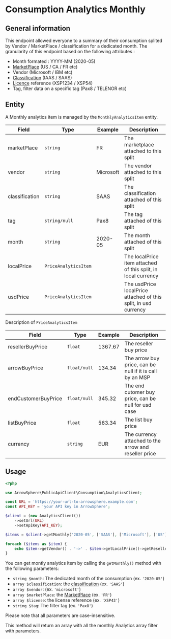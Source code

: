 # Consumption Analytics Monthly 

## General information
This endpoint allowed everyone to a summary of their consumption splited by Vendor / MarketPlace / classification for a dedicated month. 
The granularity of this endpoint based on the following attributes :
- Month formated : YYYY-MM (2020-05) 
- [MarketPlace](general-marketPlace.md) (US / CA / FR etc)
- Vendor (Microsoft / IBM etc)
- [Classification](catalog-classification.md) (IAAS / SAAS)
- [Licence](licenses.md)  reference (XSP1234 / XSP54)
- Tag, filter data on a specific tag (Pax8 / TELENOR etc)

## Entity
A Monthly analytics item is managed by the ```MonthlyAnalyticsItem``` entity.

| Field            | Type                     | Example     | Description                                                     |
|------------------|--------------------------|-------------|-----------------------------------------------------------------|
| marketPlace      | ```string```             | FR          | The marketplace attached to this split                          |
| vendor           | ```string```             | Microsoft   | The vendor attached to this split                               |
| classification   | ```string```             | SAAS        | The classification attached of this split                       |
| tag              | ```string/null```        | Pax8        | The tag attached of this split                                  |
| month            | ```string```             | 2020-05     | The month attached of this split                                |
| localPrice       | ```PriceAnalyticsItem``` |             | The localPrice item attached of this split, in local currency   |
| usdPrice         | ```PriceAnalyticsItem``` |             | The usdPrice localPrice attached of this split, in usd currency |

Description of ```PriceAnalyticsItem```

| Field                  | Type               | Example     | Description                                                 |
|------------------------|--------------------|-------------|-------------------------------------------------------------|
| resellerBuyPrice       | ```float```        | 1367.67     | The reseller buy price                                      |
| arrowBuyPrice          | ```float/null```   | 134.34      | The arrow buy price, can be null if it is call by an MSP    |
| endCustomerBuyPrice    | ```float/null```   | 345.32      | The end cutomer buy price, can be null for usd case         |
| listBuyPrice           | ```float```        | 563.34      | The list buy price                                          |
| currency               | ```string```       | EUR         | The currency attached to the arrow and reseller price       |

## Usage

```php
<?php

use ArrowSphere\PublicApiClient\Consumption\AnalyticsClient;

const URL = 'https://your-url-to-arrowsphere.example.com';
const API_KEY = 'your API key in ArrowSphere';

$client = (new AnalyticsClient())
    ->setUrl(URL)
    ->setApiKey(API_KEY);

$items = $client->getMonthly('2020-05', ['SAAS'], ['Microsoft'], ['US'], ['XSP43'], 'Pax8');

foreach ($items as $item) {
    echo $item->getVendor() . '->' . $item->getLocalPrice()->getResellerBuyPrice() . PHP_EOL;
}

```

You can get montly analytics item by calling the ```getMonthly()``` method with the following parameters:
- ```string $month```: The dedicated month of the consumption (ex. ```'2020-05'```)
- ```array $classification```: the [classification](catalog-classification.md) (ex. ```'SAAS'```)
- ```array $vendor```: (ex. ```'microsoft'```)
- ```array $marketPlace```: the [MarketPlace](general-marketPlace.md) (ex. ```'FR'```)
- ```array $license```: the license reference (ex. ```'XSP43'```)
- ```string $tag```: The filter tag (ex. ```'Pax8'```)

Please note that all parameters are case-insensitive.

This method will return an array with all the monthly Analytics array filter with parameters.
